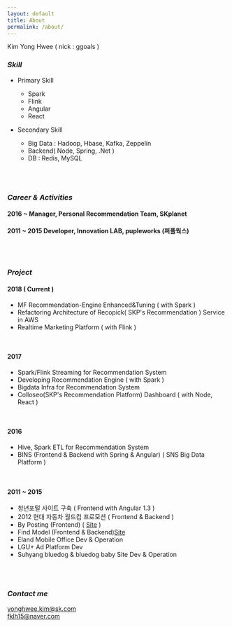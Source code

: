 ```yaml
---
layout: default
title: About
permalink: /about/
---
```


Kim Yong Hwee ( nick : ggoals )

### *Skill*

 - Primary Skill
   - Spark
   - Flink
   - Angular
   - React

 - Secondary Skill
   - Big Data : Hadoop, Hbase, Kafka, Zeppelin
   - Backend( Node, Spring, .Net )
   - DB : Redis, MySQL

<br/><br/>
### *Career & Activities*

#### 2016 ~ Manager, Personal Recommendation Team, SKplanet

#### 2011 ~ 2015 Developer, Innovation LAB, pupleworks (퍼플웍스)

<br/><br/>
### *Project*
#### 2018 ( Current )
 - MF Recommendation-Engine Enhanced&Tuning ( with Spark )
 - Refactoring Architecture of Recopick( SKP's Recommendation ) Service in AWS
 - Realtime Marketing Platform ( with Flink )


<br/>

#### 2017
 - Spark/Flink Streaming for Recommendation System
 - Developing Recommendation Engine ( with Spark )
 - Bigdata Infra for Recommendation System
 - Colloseo(SKP's Recommendation Platform) Dashboard ( with Node, React )


<br/>

#### 2016
 - Hive, Spark ETL for Recommendation System
 - BINS (Frontend & Backend with Spring & Angular) ( SNS Big Data Platform )

<br/>

#### 2011 ~ 2015

 - 청년포털 사이트 구축 ( Frontend with Angular 1.3 )
 - 2012 현대 자동차 월드컵 프로모션 ( Frontend & Backend )
 - By Posting (Frontend) ( [Site](http://www.byposting.com/) )
 - Find Model (Frontend & Backend)[Site](http://www.findmodel.co.kr/ModelFinder)
 - Eland Mobile Office Dev & Operation
 - LGU+ Ad Platform Dev
 - Suhyang bluedog & bluedog baby Site Dev & Operation

<br/><br/>
### *Contact me*
[yonghwee.kim@sk.com](mailto:yonghwee.kim@sk.com)
<br/>
[fklh15@naver.com](mailto:fklh15@naver.com)
